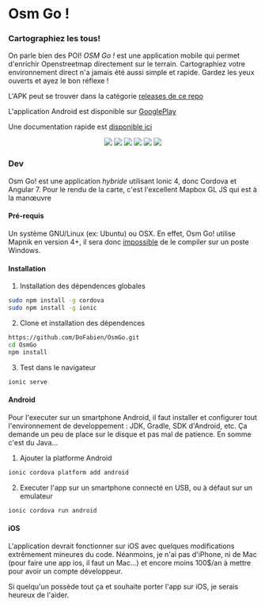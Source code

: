 # Osm Go ! 

### Cartographiez les tous! 

On parle bien des POI! 
*OSM Go !* est une application mobile qui permet d'enrichir Openstreetmap directement sur le terrain.
Cartographiez votre environnement direct n'a jamais été aussi simple et rapide. Gardez les yeux ouverts et ayez le bon réflexe ! 

L'APK peut se trouver dans la catégorie [releases de ce repo](https://github.com/DoFabien/OsmGo/releases) 

L'application Android est disponible sur [GooglePlay](https://play.google.com/store/apps/details?id=fr.dogeo.osmgo)

Une documentation rapide est [disponible ici](https://github.com/DoFabien/OsmGo/wiki)

 <p align="center">
  <img src="https://raw.githubusercontent.com/wiki/DoFabien/OsmGo/assets/map-vt.png?raw=true"/>
  <img src="https://raw.githubusercontent.com/wiki/DoFabien/OsmGo/assets/map-ortho.png?raw=true"/>
  <img src="https://raw.githubusercontent.com/wiki/DoFabien/OsmGo/assets/fiche.png?raw=true"/>
  <img src="https://raw.githubusercontent.com/wiki/DoFabien/OsmGo/assets/map-modif.png?raw=true"/>
  <img src="https://raw.githubusercontent.com/wiki/DoFabien/OsmGo/assets/select-primary-tag-velo.png?raw=true"/>
  <img src="https://raw.githubusercontent.com/wiki/DoFabien/OsmGo/assets/send-data.png"/>
</p>


### Dev
Osm Go! est une application *hybride* utilisant Ionic 4, donc Cordova et Angular 7. Pour le rendu de la carte, c'est l'excellent Mapbox GL JS qui est à la manœuvre

#### Pré-requis
Un système GNU/Linux (ex: Ubuntu) ou OSX. En effet, Osm Go! utilise Mapnik en version 4+, il sera donc [impossible](https://github.com/mapnik/node-mapnik/issues/848) de le compiler sur un poste Windows. 

#### Installation 
1) Installation des dépendences globales
```sh
sudo npm install -g cordova
sudo npm install -g ionic
```
2) Clone et installation des dépendences
```sh
https://github.com/DoFabien/OsmGo.git
cd OsmGo
npm install
```
3) Test dans le navigateur
```sh
ionic serve 
```

#### Android
Pour l'executer sur un smartphone Android, il faut installer et configurer tout l'environnement de developpement : JDK, Gradle, SDK d'Android, etc. Ça demande un peu de place sur le disque et pas mal de patience. En somme c'est du Java...

1) Ajouter la platforme Android
```sh
ionic cordova platform add android
```
2) Executer l'app sur un smartphone connecté en USB, ou à défaut sur un emulateur 
```sh
ionic cordova run android
```

#### iOS
L'application devrait fonctionner sur iOS avec quelques modifications extrêmement mineures du code.
Néanmoins, je n'ai pas d'iPhone, ni de Mac (pour faire une app ios, il faut un Mac...) et encore moins 100$/an à mettre pour avoir un compte développeur.

Si quelqu'un possède tout ça et souhaite porter l'app sur iOS, je serais heureux de l'aider.
